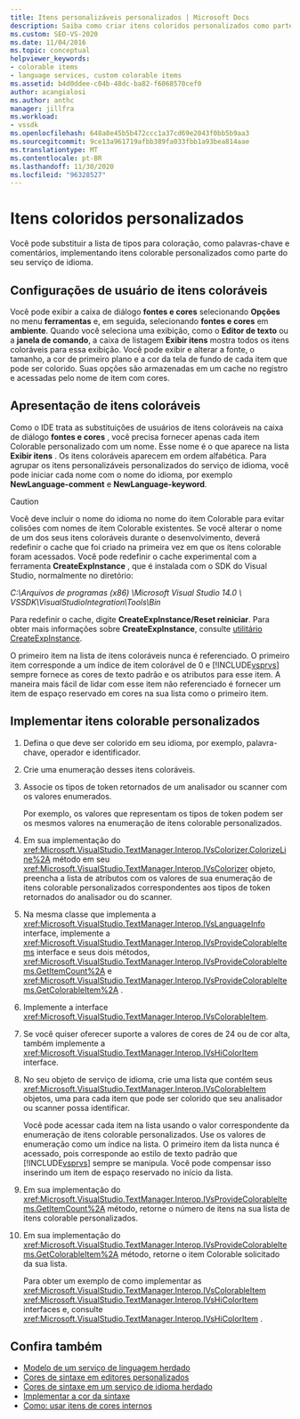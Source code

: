 ```yaml
---
title: Itens personalizáveis personalizados | Microsoft Docs
description: Saiba como criar itens coloridos personalizados como parte de um serviço de idioma, substituindo itens na caixa de diálogo fontes e cores, como palavras-chave e comentários.
ms.custom: SEO-VS-2020
ms.date: 11/04/2016
ms.topic: conceptual
helpviewer_keywords:
- colorable items
- language services, custom colorable items
ms.assetid: b4d0ddee-c04b-48dc-ba82-f6068570cef0
author: acangialosi
ms.author: anthc
manager: jillfra
ms.workload:
- vssdk
ms.openlocfilehash: 648a8e45b5b472ccc1a37cd69e2043f0bb5b9aa3
ms.sourcegitcommit: 9ce13a961719afbb389fa033fbb1a93bea814aae
ms.translationtype: MT
ms.contentlocale: pt-BR
ms.lasthandoff: 11/30/2020
ms.locfileid: "96328527"
---
```

# <a name="custom-colorable-items"></a>Itens coloridos personalizados
Você pode substituir a lista de tipos para coloração, como palavras-chave e comentários, implementando itens colorable personalizados como parte do seu serviço de idioma.

## <a name="user-settings-of-colorable-items"></a>Configurações de usuário de itens coloráveis
 Você pode exibir a caixa de diálogo **fontes e cores** selecionando **Opções** no menu **ferramentas** e, em seguida, selecionando **fontes e cores** em **ambiente**. Quando você seleciona uma exibição, como o **Editor de texto** ou a **janela de comando**, a caixa de listagem **Exibir itens** mostra todos os itens coloráveis para essa exibição. Você pode exibir e alterar a fonte, o tamanho, a cor de primeiro plano e a cor da tela de fundo de cada item que pode ser colorido. Suas opções são armazenadas em um cache no registro e acessadas pelo nome de item com cores.

## <a name="presentation-of-colorable-items"></a>Apresentação de itens coloráveis
 Como o IDE trata as substituições de usuários de itens coloráveis na caixa de diálogo **fontes e cores** , você precisa fornecer apenas cada item Colorable personalizado com um nome. Esse nome é o que aparece na lista **Exibir itens** . Os itens coloráveis aparecem em ordem alfabética. Para agrupar os itens personalizáveis personalizados do serviço de idioma, você pode iniciar cada nome com o nome do idioma, por exemplo **NewLanguage-comment** e **NewLanguage-keyword**.

> [!CAUTION]
> Você deve incluir o nome do idioma no nome do item Colorable para evitar colisões com nomes de item Colorable existentes. Se você alterar o nome de um dos seus itens coloráveis durante o desenvolvimento, deverá redefinir o cache que foi criado na primeira vez em que os itens colorable foram acessados. Você pode redefinir o cache experimental com a ferramenta **CreateExpInstance** , que é instalada com o SDK do Visual Studio, normalmente no diretório:
>
> *C:\Arquivos de programas (x86) \Microsoft Visual Studio 14.0 \ VSSDK\VisualStudioIntegration\Tools\Bin*
>
> Para redefinir o cache, digite **CreateExpInstance/Reset reiniciar**. Para obter mais informações sobre **CreateExpInstance**, consulte [utilitário CreateExpInstance](../../extensibility/internals/createexpinstance-utility.md).

 O primeiro item na lista de itens coloráveis nunca é referenciado. O primeiro item corresponde a um índice de item colorável de 0 e [!INCLUDE[vsprvs](../../code-quality/includes/vsprvs_md.md)] sempre fornece as cores de texto padrão e os atributos para esse item. A maneira mais fácil de lidar com esse item não referenciado é fornecer um item de espaço reservado em cores na sua lista como o primeiro item.

## <a name="implement-custom-colorable-items"></a>Implementar itens colorable personalizados

1. Defina o que deve ser colorido em seu idioma, por exemplo, palavra-chave, operador e identificador.

2. Crie uma enumeração desses itens coloráveis.

3. Associe os tipos de token retornados de um analisador ou scanner com os valores enumerados.

    Por exemplo, os valores que representam os tipos de token podem ser os mesmos valores na enumeração de itens colorable personalizados.

4. Em sua implementação do <xref:Microsoft.VisualStudio.TextManager.Interop.IVsColorizer.ColorizeLine%2A> método em seu <xref:Microsoft.VisualStudio.TextManager.Interop.IVsColorizer> objeto, preencha a lista de atributos com os valores de sua enumeração de itens colorable personalizados correspondentes aos tipos de token retornados do analisador ou do scanner.

5. Na mesma classe que implementa a <xref:Microsoft.VisualStudio.TextManager.Interop.IVsLanguageInfo> interface, implemente a <xref:Microsoft.VisualStudio.TextManager.Interop.IVsProvideColorableItems> interface e seus dois métodos, <xref:Microsoft.VisualStudio.TextManager.Interop.IVsProvideColorableItems.GetItemCount%2A> e <xref:Microsoft.VisualStudio.TextManager.Interop.IVsProvideColorableItems.GetColorableItem%2A> .

6. Implemente a interface <xref:Microsoft.VisualStudio.TextManager.Interop.IVsColorableItem>.

7. Se você quiser oferecer suporte a valores de cores de 24 ou de cor alta, também implemente a <xref:Microsoft.VisualStudio.TextManager.Interop.IVsHiColorItem> interface.

8. No seu objeto de serviço de idioma, crie uma lista que contém seus <xref:Microsoft.VisualStudio.TextManager.Interop.IVsColorableItem> objetos, uma para cada item que pode ser colorido que seu analisador ou scanner possa identificar.

    Você pode acessar cada item na lista usando o valor correspondente da enumeração de itens colorable personalizados. Use os valores de enumeração como um índice na lista. O primeiro item da lista nunca é acessado, pois corresponde ao estilo de texto padrão que [!INCLUDE[vsprvs](../../code-quality/includes/vsprvs_md.md)] sempre se manipula. Você pode compensar isso inserindo um item de espaço reservado no início da lista.

9. Em sua implementação do <xref:Microsoft.VisualStudio.TextManager.Interop.IVsProvideColorableItems.GetItemCount%2A> método, retorne o número de itens na sua lista de itens colorable personalizados.

10. Em sua implementação do <xref:Microsoft.VisualStudio.TextManager.Interop.IVsProvideColorableItems.GetColorableItem%2A> método, retorne o item Colorable solicitado da sua lista.

    Para obter um exemplo de como implementar as <xref:Microsoft.VisualStudio.TextManager.Interop.IVsColorableItem> <xref:Microsoft.VisualStudio.TextManager.Interop.IVsHiColorItem> interfaces e, consulte <xref:Microsoft.VisualStudio.TextManager.Interop.IVsHiColorItem> .

## <a name="see-also"></a>Confira também
- [Modelo de um serviço de linguagem herdado](../../extensibility/internals/model-of-a-legacy-language-service.md)
- [Cores de sintaxe em editores personalizados](../../extensibility/syntax-coloring-in-custom-editors.md)
- [Cores de sintaxe em um serviço de idioma herdado](../../extensibility/internals/syntax-coloring-in-a-legacy-language-service.md)
- [Implementar a cor da sintaxe](../../extensibility/internals/implementing-syntax-coloring.md)
- [Como: usar itens de cores internos](../../extensibility/internals/how-to-use-built-in-colorable-items.md)
